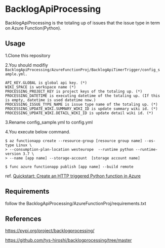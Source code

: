 # BacklogApiProcessing

BacklogApiProcessing is the totaling up of issues that the issue type in term on Azure Function(Python).

## Usage

1.Clone this repository

2.You should modifiy ```BacklogApiProcessing/AzureFunctionProj/BacklogApiTimerTrigger/config_sample.yml.```

```
API_KEY.GLOBAL is global api key. (*)
WIKI_SPACE is workspace name (*)
PROCESSING_PROJECT_KEY is project keys of the totaling up. (*)
PROCESSING_DATETIME is executing datetime of the totaling up. (If this is empty, datetime is used datetime now.)
PROCESSING_ISSUE_TYPE_NAME is issue type name of the totaling up. (*)
PROCESSING_UPDATE_WIKI.SUMMARY_WIKI_ID is update summary wiki id. (*)
PROCESSING_UPDATE_WIKI.DETAIL_WIKI_ID is update detail wiki id. (*)
```


3.Rename config_sample.yml to config.yml

4.You execute below command.

```
$ az functionapp create --resource-group [resource group name] --os-type Linux \
> --consumption-plan-location westeurope  --runtime python --runtime-version 3.7 \
> --name [app name] --storage-account  [storage account name]

$ func azure functionapp publish [app name] --build remote
```

ref. [Quickstart: Create an HTTP triggered Python function in Azure](https://docs.microsoft.com/en-us/azure/azure-functions/functions-create-first-function-python)


## Requirements

follow the BacklogApiProcessing/AzureFunctionProj/requirements.txt

## References

https://pypi.org/project/backlogprocessing/

https://github.com/tys-hiroshi/backlogprocessing/tree/master

